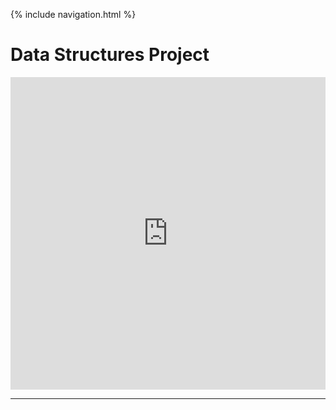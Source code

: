 {% include navigation.html %}

# Data Structures Project

<iframe frameborder="0" width="100%" height="500px" src="https://replit.com/@TanayRayavarapu/Tri-3-TT0-Python-Menu#main.py"></iframe>






----------------------------------------



